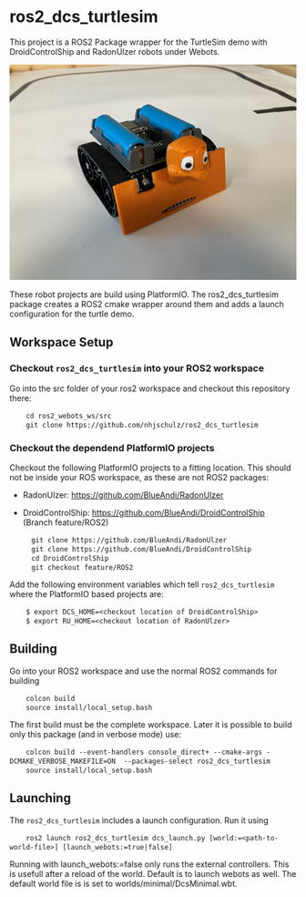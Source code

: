 # ros2_dcs_turtlesim
This project is a ROS2 Package wrapper for the TurtleSim demo with
DroidControlShip and RadonUlzer robots under Webots.

![ZumoTurtle](ZumoTurtle.jpg)

These robot projects are build using PlatformIO. The ros2_dcs_turtlesim
package creates a ROS2 cmake wrapper around them and adds a launch
configuration for the turtle demo.

## Workspace Setup

### Checkout `ros2_dcs_turtlesim` into your ROS2 workspace

Go into the src folder of your ros2 workspace and checkout this
repository there:

        cd ros2_webots_ws/src
        git clone https://github.com/nhjschulz/ros2_dcs_turtlesim

### Checkout the dependend PlatformIO projects

Checkout the following PlatformIO projects to a fitting location.
This should not be inside your ROS workspace, as these are not ROS2 
packages:

* RadonUlzer: https://github.com/BlueAndi/RadonUlzer
* DroidControlShip: https://github.com/BlueAndi/DroidControlShip (Branch feature/ROS2)

    
        git clone https://github.com/BlueAndi/RadonUlzer
        git clone https://github.com/BlueAndi/DroidControlShip
        cd DroidControlShip
        git checkout feature/ROS2

Add the following environment variables which tell `ros2_dcs_turtlesim`
where the PlatformIO based projects are:

        $ export DCS_HOME=<checkout location of DroidControlShip>
        $ export RU_HOME=<checkout location of RadonUlzer>

## Building 

Go into your ROS2 workspace and use the normal ROS2 commands for building

        colcon build
        source install/local_setup.bash

The first build must be the complete workspace. Later it is possible to
build only this package (and in verbose mode) use:

        colcon build --event-handlers console_direct+ --cmake-args -DCMAKE_VERBOSE_MAKEFILE=ON  --packages-select ros2_dcs_turtlesim
        source install/local_setup.bash


## Launching

The `ros2_dcs_turtlesim` includes a launch configuration. Run it using

        ros2 launch ros2_dcs_turtlesim dcs_launch.py [world:=<path-to-world-file>] [launch_webots:=true|false]

Running with launch_webots:=false only runs the external controllers. This is usefull after a reload
of the world. Default is to launch webots as well.
The default world file is is set to worlds/minimal/DcsMinimal.wbt.